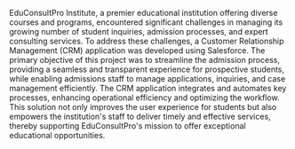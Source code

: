 EduConsultPro Institute, a premier educational institution offering diverse courses and programs, encountered significant challenges in managing its growing number of
student inquiries, admission processes, and expert consulting services. To address these challenges, a Customer Relationship Management (CRM) application was developed
using Salesforce. The primary objective of this project was to streamline the admission process, providing a seamless and transparent experience for prospective students, while
enabling admissions staff to manage applications, inquiries, and case management efficiently. The CRM application integrates and automates key processes, enhancing
operational efficiency and optimizing the workflow. This solution not only improves the user experience for students but also empowers the institution's staff to deliver timely
and effective services, thereby supporting EduConsultPro's mission to offer exceptional educational opportunities.
